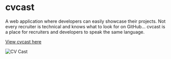 # cvcast

A web application where developers can easily showcase their projects.  Not every recruiter is technical and knows what to look for on GitHub... cvcast is a place for recruiters and developers to speak the same language.  

<a href="http://cvcast.io/" target="_blank">View cvcast here</a>

![CV Cast](https://media.giphy.com/media/xT0xevfVNc4z5bcLV6/giphy.gif)





